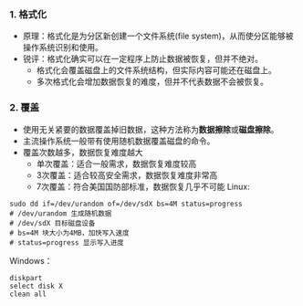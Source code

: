 ### 1. 格式化
- 原理：格式化是为分区新创建一个文件系统(file system)，从而使分区能够被操作系统识别和使用。
- 锐评：格式化确实可以在一定程序上防止数据被恢复，但并不绝对。
	- 格式化会覆盖磁盘上的文件系统结构，但实际内容可能还在磁盘上。
	- 多次格式化会增加数据恢复的难度，但并不代表数据不会被恢复。

### 2. 覆盖
- 使用无关紧要的数据覆盖掉旧数据，这种方法称为**数据擦除**或**磁盘擦除**。
- 主流操作系统一般带有使用随机数据覆盖磁盘的命令。
- 覆盖次数越多，数据恢复难度越大
	- 单次覆盖：适合一般需求，数据恢复难度较高
	- 3次覆盖：适合较高安全需求，数据恢复难度非常高
	- 7次覆盖：符合美国国防部标准，数据恢复几乎不可能
Linux:
```shell
sudo dd if=/dev/urandom of=/dev/sdX bs=4M status=progress
# /dev/urandom 生成随机数据
# /dev/sdX 目标磁盘设备
# bs=4M 块大小为4MB，加快写入速度
# status=progress 显示写入进度
```
Windows：
```shell
diskpart
select disk X
clean all
```